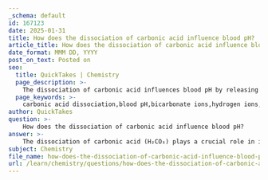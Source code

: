 ```yaml
---
_schema: default
id: 167123
date: 2025-01-31
title: How does the dissociation of carbonic acid influence blood pH?
article_title: How does the dissociation of carbonic acid influence blood pH?
date_format: MMM DD, YYYY
post_on_text: Posted on
seo:
  title: QuickTakes | Chemistry
  page_description: >-
    The dissociation of carbonic acid influences blood pH by releasing hydrogen ions, which increases acidity and impacts the acid-base balance in the body through the bicarbonate buffer system and respiratory regulation.
  page_keywords: >-
    carbonic acid dissociation,blood pH,bicarbonate ions,hydrogen ions,acid-base balance,bicarbonate buffer system,respiratory regulation,metabolic acidosis,respiratory acidosis,acid-base imbalances
author: QuickTakes
question: >-
    How does the dissociation of carbonic acid influence blood pH?
answer: >-
    The dissociation of carbonic acid (H₂CO₃) plays a crucial role in influencing blood pH through its relationship with bicarbonate ions (HCO₃⁻) and hydrogen ions (H⁺). When carbonic acid dissociates, it produces one bicarbonate ion and one hydrogen ion:\n\n$$\nH_2CO_3 \rightleftharpoons HCO_3^- + H^+\n$$\n\nThe release of hydrogen ions into the bloodstream results in an increase in acidity, which corresponds to a decrease in blood pH. This process is significant in the context of the body's acid-base balance and is a key component of the bicarbonate buffer system.\n\n1. **Buffering Action**: The bicarbonate buffer system helps maintain blood pH within a narrow range (around 7.40). When there is an excess of hydrogen ions (for example, during metabolic acidosis), bicarbonate can react with these ions to form carbonic acid, thereby reducing acidity and stabilizing pH.\n\n2. **Respiratory Regulation**: The levels of carbonic acid in the blood are regulated by the respiratory system. When carbon dioxide (CO₂) is produced during cellular respiration, it can combine with water to form carbonic acid. The enzyme carbonic anhydrase facilitates this reaction. If CO₂ is retained (as in hypoventilation), more carbonic acid is formed, leading to a decrease in pH (respiratory acidosis). Conversely, during hyperventilation, CO₂ is expelled more rapidly, reducing carbonic acid levels and increasing pH (respiratory alkalosis).\n\n3. **Clinical Implications**: Understanding the dissociation of carbonic acid is vital for diagnosing and managing conditions related to acid-base imbalances. For instance, in respiratory acidosis, the accumulation of CO₂ leads to increased carbonic acid and a subsequent drop in pH, which can have significant physiological effects.\n\nIn summary, the dissociation of carbonic acid directly influences blood pH by increasing hydrogen ion concentration, thereby affecting the overall acid-base balance in the body. The bicarbonate buffer system, along with respiratory regulation, plays a critical role in maintaining this balance.
subject: Chemistry
file_name: how-does-the-dissociation-of-carbonic-acid-influence-blood-ph.md
url: /learn/chemistry/questions/how-does-the-dissociation-of-carbonic-acid-influence-blood-ph
---
```


&nbsp;
